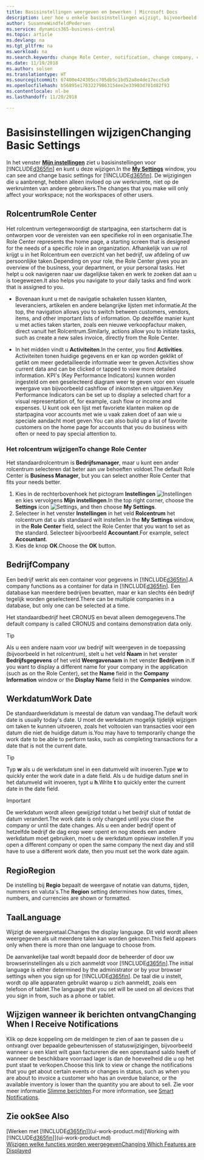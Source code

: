 ```yaml
---
title: Basisinstellingen weergeven en bewerken | Microsoft Docs
description: Leer hoe u enkele basisinstellingen wijzigt, bijvoorbeeld het rolcentrum, bedrijf of de werkdatum.
author: SusanneWindfeldPedersen
ms.service: dynamics365-business-central
ms.topic: article
ms.devlang: na
ms.tgt_pltfrm: na
ms.workload: na
ms.search.keywords: change Role Center, notification, change company, change work date
ms.date: 11/19/2018
ms.author: solsen
ms.translationtype: HT
ms.sourcegitcommit: 67400e424305cc705db5c1bd52a8e4de17ecc5a9
ms.openlocfilehash: b56895e17032279863154ee2e33903d701d82f93
ms.contentlocale: nl-be
ms.lasthandoff: 11/20/2018

---
```

# <a name="changing-basic-settings"></a><span data-ttu-id="eb897-103">Basisinstellingen wijzigen</span><span class="sxs-lookup"><span data-stu-id="eb897-103">Changing Basic Settings</span></span>
<span data-ttu-id="eb897-104">In het venster [**Mijn instellingen**](https://businesscentral.dynamics.com?page=9176 "Ga direct naar de pagina met uw gebruikersinstellingen in Business Central") ziet u basisinstellingen voor [!INCLUDE[d365fin](includes/d365fin_md.md)] en kunt u deze wijzigen.</span><span class="sxs-lookup"><span data-stu-id="eb897-104">In the [**My Settings**](https://businesscentral.dynamics.com?page=9176 "Go directly to your user settings page in Business Central") window, you can see and change basic settings for [!INCLUDE[d365fin](includes/d365fin_md.md)].</span></span> <span data-ttu-id="eb897-105">De wijzigingen die u aanbrengt, hebben alleen invloed op uw werkruimte, niet op de werkruimten van andere gebruikers.</span><span class="sxs-lookup"><span data-stu-id="eb897-105">The changes that you make will only affect your workspace; not the workspaces of other users.</span></span>  

## <a name="role-center"></a> <span data-ttu-id="eb897-106">Rolcentrum</span><span class="sxs-lookup"><span data-stu-id="eb897-106">Role Center</span></span>
<span data-ttu-id="eb897-107">Het rolcentrum vertegenwoordigt de startpagina, een startscherm dat is ontworpen voor de vereisten van een specifieke rol in een organisatie.</span><span class="sxs-lookup"><span data-stu-id="eb897-107">The Role Center represents the home page, a starting screen that is designed for the needs of a specific role in an organization.</span></span> <span data-ttu-id="eb897-108">Afhankelijk van uw rol krijgt u in het Rolcentrum een overzicht van het bedrijf, uw afdeling of uw persoonlijke taken.</span><span class="sxs-lookup"><span data-stu-id="eb897-108">Depending on your role, the Role Center gives you an overview of the business, your department, or your personal tasks.</span></span> <span data-ttu-id="eb897-109">Het helpt u ook navigeren naar uw dagelijkse taken en werk te zoeken dat aan u is toegewezen.</span><span class="sxs-lookup"><span data-stu-id="eb897-109">It also helps you navigate to your daily tasks and find work that is assigned to you.</span></span>

-   <span data-ttu-id="eb897-110">Bovenaan kunt u met de navigatie schakelen tussen klanten, leveranciers, artikelen en andere belangrijke lijsten met informatie.</span><span class="sxs-lookup"><span data-stu-id="eb897-110">At the top, the navigation allows you to switch between customers, vendors, items, and other important lists of information.</span></span> <span data-ttu-id="eb897-111">Op dezelfde manier kunt u met acties taken starten, zoals een nieuwe verkoopfactuur maken, direct vanuit het Rolcentrum.</span><span class="sxs-lookup"><span data-stu-id="eb897-111">Similarly, actions allow you to initiate tasks, such as create a new sales invoice, directly from the Role Center.</span></span>

-   <span data-ttu-id="eb897-112">In het midden vindt u **Activiteiten**.</span><span class="sxs-lookup"><span data-stu-id="eb897-112">In the center, you find **Activities**.</span></span> <span data-ttu-id="eb897-113">Activiteiten tonen huidige gegevens en er kan op worden geklikt of getikt om meer gedetailleerde informatie weer te geven.</span><span class="sxs-lookup"><span data-stu-id="eb897-113">Activities show current data and can be clicked or tapped to view more detailed information.</span></span> <span data-ttu-id="eb897-114">KPI's (Key Performance Indicators) kunnen worden ingesteld om een geselecteerd diagram weer te geven voor een visuele weergave van bijvoorbeeld cashflow of inkomsten en uitgaven.</span><span class="sxs-lookup"><span data-stu-id="eb897-114">Key Performance Indicators can be set up to display a selected chart for a visual representation of, for example, cash flow or income and expenses.</span></span> <span data-ttu-id="eb897-115">U kunt ook een lijst met favoriete klanten maken op de startpagina voor accounts met wie u vaak zaken doet of aan wie u speciale aandacht moet geven.</span><span class="sxs-lookup"><span data-stu-id="eb897-115">You can also build up a list of favorite customers on the home page for accounts that you do business with often or need to pay special attention to.</span></span>

### <a name="to-change-role-center"></a><span data-ttu-id="eb897-116">Het rolcentrum wijzigen</span><span class="sxs-lookup"><span data-stu-id="eb897-116">To change Role Center</span></span>
<span data-ttu-id="eb897-117">Het standaardrolcentrum is **Bedrijfsmanager**, maar u kunt een ander rolcentrum selecteren dat beter aan uw behoeften voldoet.</span><span class="sxs-lookup"><span data-stu-id="eb897-117">The default Role Center is **Business Manager**, but you can select another Role Center that fits your needs better.</span></span>
1. <span data-ttu-id="eb897-118">Kies in de rechterbovenhoek het pictogram **Instellingen** ![Instellingen](media/ui-experience/settings_icon_small.png "pictogram Instellingen voor rolcentrum") en kies vervolgens **Mijn instellingen**.</span><span class="sxs-lookup"><span data-stu-id="eb897-118">In the top right corner, choose the **Settings** icon ![Settings](media/ui-experience/settings_icon_small.png "Settings icon for role center"), and then choose **My Settings**.</span></span>
2. <span data-ttu-id="eb897-119">Selecteer in het venster **Instellingen** in het veld **Rolcentrum** het rolcentrum dat u als standaard wilt instellen.</span><span class="sxs-lookup"><span data-stu-id="eb897-119">In the **My Settings** window, in the **Role Center** field, select the Role Center that you want to set as the standard.</span></span> <span data-ttu-id="eb897-120">Selecteer bijvoorbeeld **Accountant**.</span><span class="sxs-lookup"><span data-stu-id="eb897-120">For example, select **Accountant**.</span></span>
3. <span data-ttu-id="eb897-121">Kies de knop **OK**.</span><span class="sxs-lookup"><span data-stu-id="eb897-121">Choose the **OK** button.</span></span>

## <a name="company"></a><span data-ttu-id="eb897-122">Bedrijf</span><span class="sxs-lookup"><span data-stu-id="eb897-122">Company</span></span>
<span data-ttu-id="eb897-123">Een bedrijf werkt als een container voor gegevens in [!INCLUDE[d365fin](includes/d365fin_md.md)].</span><span class="sxs-lookup"><span data-stu-id="eb897-123">A company functions as a container for data in [!INCLUDE[d365fin](includes/d365fin_md.md)].</span></span> <span data-ttu-id="eb897-124">Een database kan meerdere bedrijven bevatten, maar er kan slechts één bedrijf tegelijk worden geselecteerd.</span><span class="sxs-lookup"><span data-stu-id="eb897-124">There can be multiple companies in a database, but only one can be selected at a time.</span></span>

<span data-ttu-id="eb897-125">Het standaardbedrijf heet CRONUS en bevat alleen demogegevens.</span><span class="sxs-lookup"><span data-stu-id="eb897-125">The default company is called CRONUS and contains demonstration data only.</span></span>

> [!TIP]  
>   <span data-ttu-id="eb897-126">Als u een andere naam voor uw bedrijf wilt weergeven in de toepassing (bijvoorbeeld in het rolcentrum), stelt u het veld **Naam** in het venster **Bedrijfsgegevens** of het veld **Weergavenaam** in het venster **Bedrijven** in.</span><span class="sxs-lookup"><span data-stu-id="eb897-126">If you want to display a different name for your company in the application (such as on the Role Center), set the **Name** field in the **Company Information** window or the **Display Name** field in the **Companies** window.</span></span>  

## <a name="work-date"></a><span data-ttu-id="eb897-127">Werkdatum</span><span class="sxs-lookup"><span data-stu-id="eb897-127">Work Date</span></span>
<span data-ttu-id="eb897-128">De standaardwerkdatum is meestal de datum van vandaag.</span><span class="sxs-lookup"><span data-stu-id="eb897-128">The default work date is usually today's date.</span></span> <span data-ttu-id="eb897-129">U moet de werkdatum mogelijk tijdelijk wijzigen om taken te kunnen uitvoeren, zoals het voltooien van transacties voor een datum die niet de huidige datum is.</span><span class="sxs-lookup"><span data-stu-id="eb897-129">You may have to temporarily change the work date to be able to perform tasks, such as completing transactions for a date that is not the current date.</span></span>

> [!TIP]  
>   <span data-ttu-id="eb897-130">Typ **w** als u de werkdatum snel in een datumveld wilt invoeren.</span><span class="sxs-lookup"><span data-stu-id="eb897-130">Type **w** to quickly enter the work date in a date field.</span></span> <span data-ttu-id="eb897-131">Als u de huidige datum snel in het datumveld wilt invoeren, typt u **h**.</span><span class="sxs-lookup"><span data-stu-id="eb897-131">Write **t** to quickly enter the current date in the date field.</span></span>

> [!IMPORTANT]  
>   <span data-ttu-id="eb897-132">De werkdatum wordt alleen gewijzigd totdat u het bedrijf sluit of totdat de datum verandert.</span><span class="sxs-lookup"><span data-stu-id="eb897-132">The work date is only changed until you close the company or until the date changes.</span></span> <span data-ttu-id="eb897-133">Als u een ander bedrijf opent of hetzelfde bedrijf de dag erop weer opent en nog steeds een andere werkdatum moet gebruiken, moet u de werkdatum opnieuw instellen.</span><span class="sxs-lookup"><span data-stu-id="eb897-133">If you open a different company or open the same company the next day and still have to use a different work date, then you must set the work date again.</span></span>

## <a name="region"></a> <span data-ttu-id="eb897-134">Regio</span><span class="sxs-lookup"><span data-stu-id="eb897-134">Region</span></span>
<span data-ttu-id="eb897-135">De instelling bij **Regio** bepaalt de weergave of notatie van datums, tijden, nummers en valuta's.</span><span class="sxs-lookup"><span data-stu-id="eb897-135">The **Region** setting determines how dates, times, numbers, and currencies are shown or formatted.</span></span>   


## <a name="language"></a> <span data-ttu-id="eb897-136">Taal</span><span class="sxs-lookup"><span data-stu-id="eb897-136">Language</span></span>
<span data-ttu-id="eb897-137">Wijzigt de weergavetaal.</span><span class="sxs-lookup"><span data-stu-id="eb897-137">Changes the display language.</span></span> <span data-ttu-id="eb897-138">Dit veld wordt alleen weergegeven als uit meerdere talen kan worden gekozen.</span><span class="sxs-lookup"><span data-stu-id="eb897-138">This field appears only when there is more than one language to choose from.</span></span> 

<span data-ttu-id="eb897-139">De aanvankelijke taal wordt bepaald door de beheerder of door uw browserinstellingen als u zich aanmeldt voor [!INCLUDE[d365fin](includes/d365fin_md.md)].</span><span class="sxs-lookup"><span data-stu-id="eb897-139">The initial language is either determined by the administrator or by your browser settings when you sign up for [!INCLUDE[d365fin](includes/d365fin_md.md)].</span></span> <span data-ttu-id="eb897-140">De taal die u instelt, wordt op alle apparaten gebruikt waarop u zich aanmeldt, zoals een telefoon of tablet.</span><span class="sxs-lookup"><span data-stu-id="eb897-140">The language that you set will be used on all devices that you sign in from, such as a phone or tablet.</span></span>

## <a name="changing-when-i-receive-notifications"></a><span data-ttu-id="eb897-141">Wijzigen wanneer ik berichten ontvang</span><span class="sxs-lookup"><span data-stu-id="eb897-141">Changing When I Receive Notifications</span></span>
<span data-ttu-id="eb897-142">Klik op deze koppeling om de meldingen te zien of aan te passen die u ontvangt over bepaalde gebeurtenissen of statuswijzigingen, bijvoorbeeld wanneer u een klant wilt gaan factureren die een openstaand saldo heeft of wanneer de beschikbare voorraad lager is dan de hoeveelheid die u op het punt staat te verkopen.</span><span class="sxs-lookup"><span data-stu-id="eb897-142">Choose this link to view or change the notifications that you get about certain events or changes in status, such as when you are about to invoice a customer who has an overdue balance, or the available inventory is lower than the quantity you are about to sell.</span></span> <span data-ttu-id="eb897-143">Zie voor meer informatie [Slimme berichten](ui-smart-notifications.md).</span><span class="sxs-lookup"><span data-stu-id="eb897-143">For more information, see [Smart Notifications](ui-smart-notifications.md).</span></span>

## <a name="see-also"></a><span data-ttu-id="eb897-144">Zie ook</span><span class="sxs-lookup"><span data-stu-id="eb897-144">See Also</span></span>
<span data-ttu-id="eb897-145">[Werken met [!INCLUDE[d365fin](includes/d365fin_md.md)]](ui-work-product.md)</span><span class="sxs-lookup"><span data-stu-id="eb897-145">[Working with [!INCLUDE[d365fin](includes/d365fin_md.md)]](ui-work-product.md)</span></span>  
[<span data-ttu-id="eb897-146">Wijzigen welke functies worden weergegeven</span><span class="sxs-lookup"><span data-stu-id="eb897-146">Changing Which Features are Displayed</span></span>](ui-experiences.md)  

